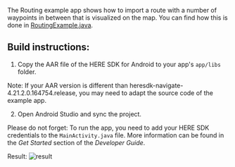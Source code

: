 The Routing example app shows how to import a route with a number of waypoints in between that is visualized on the map. You can find how this is done in [RoutingExample.java](app/src/main/java/com/here/routing/RoutingExample.java).

Build instructions:
-------------------

1) Copy the AAR file of the HERE SDK for Android to your app's `app/libs` folder.

Note: If your AAR version is different than heresdk-navigate-4.21.2.0.164754.release, you may need to adapt the source code of the example app.

2) Open Android Studio and sync the project.

Please do not forget: To run the app, you need to add your HERE SDK credentials to the `MainActivity.java` file. More information can be found in the _Get Started_ section of the _Developer Guide_.

Result:
![result](https://github.com/user-attachments/assets/7e74ac26-ddb3-4f3a-a059-1ab6fcc7a4f1)
